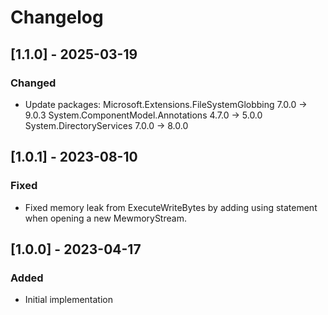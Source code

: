 # Changelog

## [1.1.0] - 2025-03-19
### Changed
- Update packages:
  Microsoft.Extensions.FileSystemGlobbing  7.0.0 -> 9.0.3
  System.ComponentModel.Annotations        4.7.0 -> 5.0.0
  System.DirectoryServices                 7.0.0 -> 8.0.0

## [1.0.1] - 2023-08-10
### Fixed
- Fixed memory leak from ExecuteWriteBytes by adding using statement when opening a new MewmoryStream.

## [1.0.0] - 2023-04-17
### Added
- Initial implementation